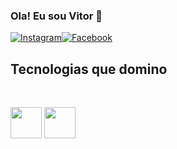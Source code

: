 
### Ola! Eu sou Vitor 👋

[![Instagram](https://img.shields.io/badge/Instagram-E4405F?style=for-the-badge&logo=instagram&logoColor=white)](https://www.instagram.com/vitor_alsan/)[![Facebook](https://img.shields.io/badge/Facebook-1877F2?style=for-the-badge&logo=facebook&logoColor=white)](https://www.facebook.com/vitor.almeida.5059)

## Tecnologias que domino

<div style="display: inline_block"><br/r>
  
  <a href="https://www.java.com/pt-BR/" target="_blank"> <img height="50" width="50" src="https://cdn.jsdelivr.net/gh/devicons/devicon@latest/icons/java/java-original-wordmark.svg" /></a>
  <a href="https://www.mysql.com/">                  <img height="50" width="50" src="https://cdn.jsdelivr.net/gh/devicons/devicon@latest/icons/mysql/mysql-original-wordmark.svg" /></a>
  
</div><br/>
 
  
